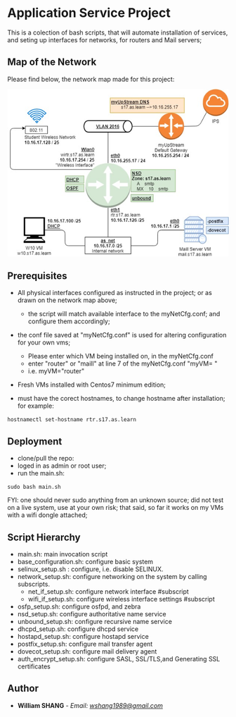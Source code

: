 # Application Service Project

This is a colection of bash scripts, that will automate installation of services, and seting up interfaces for networks, for routers and Mail servers;

## Map of the Network
Please find below, the network map made for this project:

![Network Map](myImgFolder/myAppProjMap.jpg)


## Prerequisites

* All physical interfaces configured as instructed in the project; or as drawn on the network map above;
    * the script will match available interface to the myNetCfg.conf; and configure them accordingly;

* the conf file saved at "myNetCfg.conf" is used for altering configuration for your own vms;
    * Please enter which VM being installed on, in the myNetCfg.conf
    * enter "router" or "maill" at line 7 of the myNetCfg.conf "myVM= "
    * i.e. myVM="router"

* Fresh VMs installed with Centos7 minimum edition;
* must have the corect hostnames, to change hostname after installation;
for example:
```
hostnamectl set-hostname rtr.s17.as.learn
```

## Deployment

* clone/pull the repo:
* loged in as admin or root user;
* run the main.sh:
```
sudo bash main.sh
```

FYI: one should never sudo anything from an unknown source; did not test on a live system, use at your own risk; that said, so far it works on my VMs with a wifi dongle attached;

## Script Hierarchy

* main.sh: main invocation script
* base_configuration.sh: configure basic system
* selinux_setup.sh : configure, i.e. disable SELINUX.
* network_setup.sh: configure networking on the system by calling subscripts.
    * net_if_setup.sh: configure network interface                  #subscript
    * wifi_if_setup.sh: configure wireless interface settings       #subscript
* osfp_setup.sh: configure osfpd, and zebra
* nsd_setup.sh: configure authoritative name service
* unbound_setup.sh: configure recursive name service
* dhcpd_setup.sh: configure dhcpd service
* hostapd_setup.sh: configure hostapd service
* postfix_setup.sh: configure mail transfer agent
* dovecot_setup.sh: configure mail delivery agent
* auth_encrypt_setup.sh: configure SASL, SSL/TLS,and Generating SSL certificates


## Author

* **William SHANG** - *Email: wshang1989@gmail.com*

